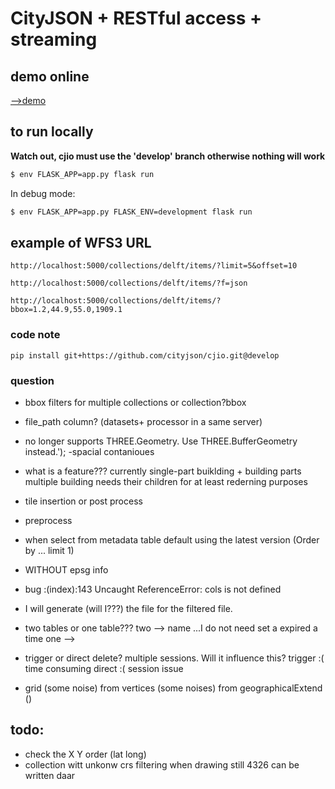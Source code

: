 # CityJSON + RESTful access + streaming


## demo online

[-->demo](http://hugoledoux.pythonanywhere.com/)

## to run locally

__Watch out, cjio must use the 'develop' branch otherwise nothing will work__

```bash
$ env FLASK_APP=app.py flask run
```

In debug mode:
```bash
$ env FLASK_APP=app.py FLASK_ENV=development flask run
```

## example of WFS3 URL

```
http://localhost:5000/collections/delft/items/?limit=5&offset=10
```

```
http://localhost:5000/collections/delft/items/?f=json
```

```
http://localhost:5000/collections/delft/items/?bbox=1.2,44.9,55.0,1909.1
```

### code note 
```
pip install git+https://github.com/cityjson/cjio.git@develop
```

### question
- bbox filters for multiple collections or collection?bbox
- file_path column? (datasets+ processor in a same server)
- no longer supports THREE.Geometry. Use THREE.BufferGeometry instead.');
-spacial contanioues 
- what is a feature??? currently single-part buiklding + building parts 
multiple building needs their children for at least rederning purposes
- tile insertion or post process
- preprocess


- when select from metadata table default using the latest version (Order by ... limit 1)
- WITHOUT epsg info 
- bug :(index):143 Uncaught ReferenceError: cols is not defined
- I will generate (will I???) the file for the filtered file.
- two tables or one table???
two --> name ...I do not need set a expired a time
one --> 
- trigger or direct delete? multiple sessions. Will it influence this?
trigger :( time consuming 
direct :(  session issue


- grid (some noise)
    from vertices (some noises)
    from geographicalExtend ()

## todo:
- check the X Y order (lat long)
- collection witt unkonw crs filtering when drawing still 4326 can be written daar